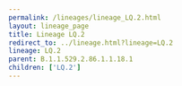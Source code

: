 ```yaml
---
permalink: /lineages/lineage_LQ.2.html
layout: lineage_page
title: Lineage LQ.2
redirect_to: ../lineage.html?lineage=LQ.2
lineage: LQ.2
parent: B.1.1.529.2.86.1.1.18.1
children: ['LQ.2']
---
```

